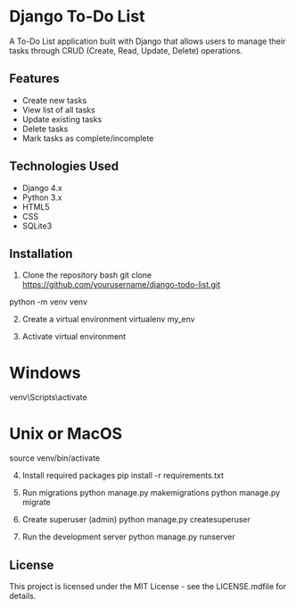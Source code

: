 # Django To-Do List

A To-Do List application built with Django that allows users to manage their tasks through CRUD (Create, Read, Update, Delete) operations.

## Features

- Create new tasks
- View list of all tasks
- Update existing tasks
- Delete tasks
- Mark tasks as complete/incomplete

## Technologies Used

- Django 4.x
- Python 3.x
- HTML5
- CSS
- SQLite3

## Installation

1. Clone the repository
bash
git clone https://github.com/yourusername/django-todo-list.git

python -m venv venv

2. Create a virtual environment
virtualenv my_env

3. Activate virtual environment
# Windows
venv\Scripts\activate

# Unix or MacOS
source venv/bin/activate

4. Install required packages
pip install -r requirements.txt

5. Run migrations
python manage.py makemigrations
python manage.py migrate

6. Create superuser (admin)
python manage.py createsuperuser

7. Run the development server
python manage.py runserver

## License

This project is licensed under the MIT License - see the LICENSE.mdfile for details.


